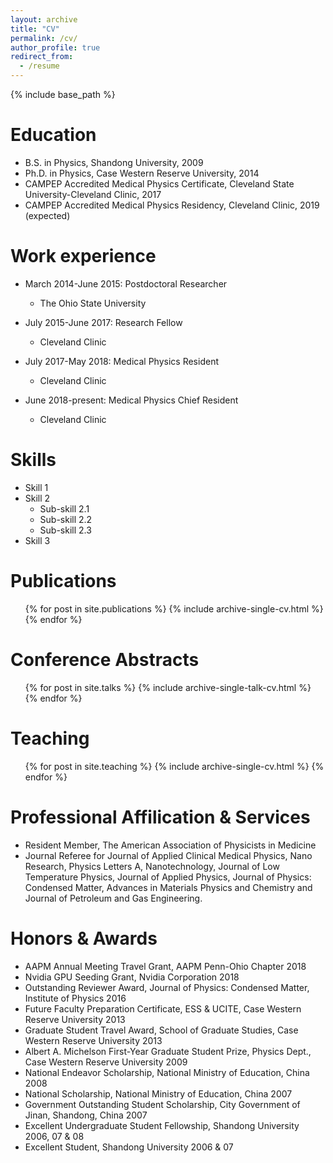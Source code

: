 ```yaml
---
layout: archive
title: "CV"
permalink: /cv/
author_profile: true
redirect_from:
  - /resume
---
```


{% include base_path %}

Education
======
* B.S. in Physics, Shandong University, 2009
* Ph.D. in Physics, Case Western Reserve University, 2014
* CAMPEP Accredited Medical Physics Certificate, Cleveland State University-Cleveland Clinic, 2017
* CAMPEP Accredited Medical Physics Residency, Cleveland Clinic, 2019 (expected)

Work experience
======
* March 2014-June 2015: Postdoctoral Researcher
  * The Ohio State University

* July 2015-June 2017: Research Fellow
  * Cleveland Clinic

* July 2017-May 2018: Medical Physics Resident
  * Cleveland Clinic
  
* June 2018-present: Medical Physics Chief Resident
  * Cleveland Clinic
    
Skills
======
* Skill 1
* Skill 2
  * Sub-skill 2.1
  * Sub-skill 2.2
  * Sub-skill 2.3
* Skill 3

Publications
======
  <ul>{% for post in site.publications %}
    {% include archive-single-cv.html %}
  {% endfor %}</ul>
  
Conference Abstracts
======
  <ul>{% for post in site.talks %}
    {% include archive-single-talk-cv.html %}
  {% endfor %}</ul>
  
Teaching
======
  <ul>{% for post in site.teaching %}
    {% include archive-single-cv.html %}
  {% endfor %}</ul>
  
Professional Affilication & Services
======
* Resident Member, The American Association of Physicists in Medicine
* Journal Referee for Journal of Applied Clinical Medical Physics, Nano Research, Physics Letters A, Nanotechnology, Journal of Low Temperature Physics, Journal of Applied Physics, Journal of Physics: Condensed Matter, Advances in Materials Physics and Chemistry and Journal of Petroleum and Gas Engineering.

Honors & Awards
======
* AAPM Annual Meeting Travel Grant, AAPM Penn-Ohio Chapter 2018
* Nvidia GPU Seeding Grant, Nvidia Corporation 2018
* Outstanding Reviewer Award, Journal of Physics: Condensed Matter, Institute of Physics 2016
* Future Faculty Preparation Certificate, ESS & UCITE, Case Western Reserve University 2013
* Graduate Student Travel Award, School of Graduate Studies, Case Western Reserve University 2013
* Albert A. Michelson First-Year Graduate Student Prize, Physics Dept., Case Western Reserve University 2009
* National Endeavor Scholarship, National Ministry of Education, China 2008
* National Scholarship, National Ministry of Education, China 2007
* Government Outstanding Student Scholarship, City Government of Jinan, Shandong, China 2007
* Excellent Undergraduate Student Fellowship, Shandong University 2006, 07 & 08
* Excellent Student, Shandong University 2006 & 07
